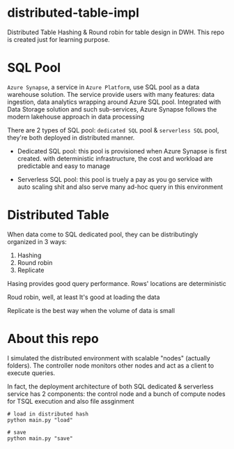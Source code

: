 # distributed-table-impl
Distributed Table Hashing &amp; Round robin for table design in DWH. This repo is created just for learning purpose.


# SQL Pool

`Azure Synapse`, a service in `Azure Platform`, use SQL pool as a data warehouse solution. The service provide users with many features: data ingestion, data analytics wrapping around Azure SQL pool. Integrated with Data Storage solution and such sub-services, Azure Synapse follows the modern lakehouse approach in data processing

There are 2 types of SQL pool: `dedicated SQL` pool & `serverless SQL` pool, they're both deployed in distributed manner.

* Dedicated SQL pool: this pool is provisioned when Azure Synapse is first created. with deterministic infrastructure, the cost and workload are predictable and easy to manage

* Serverless SQL pool: this pool is truely a pay as you go service with auto scaling shit and also serve many ad-hoc query in this environment 

# Distributed Table

When data come to SQL dedicated pool, they can be distributingly organized in 3 ways:

1. Hashing
2. Round robin
3. Replicate

Hasing provides good query performance. Rows' locations are deterministic 

Roud robin, well, at least It's good at loading the data

Replicate is the best way when the volume of data is small

# About this repo

I simulated the distributed environment with scalable "nodes" (actually folders). The controller node monitors other nodes and act as a client to execute queries. 

In fact, the deployment architecture of both SQL dedicated & serverless service has 2 components: the control node and a bunch of compute nodes for TSQL execution and also file assginment


```
# load in distributed hash 
python main.py "load"

# save
python main.py "save"
```


